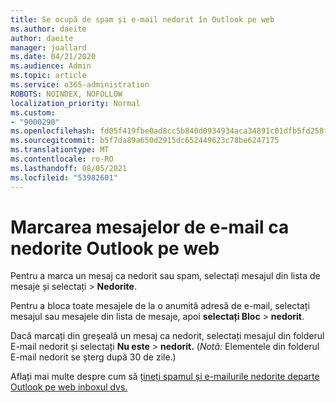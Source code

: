 ```yaml
---
title: Se ocupă de spam și e-mail nedorit în Outlook pe web
ms.author: daeite
author: daeite
manager: joallard
ms.date: 04/21/2020
ms.audience: Admin
ms.topic: article
ms.service: o365-administration
ROBOTS: NOINDEX, NOFOLLOW
localization_priority: Normal
ms.custom:
- "9000290"
ms.openlocfilehash: fd05f419fbe0ad8cc5b840d0934934aca34891c01dfb5fd258f9deba3e63ec0f
ms.sourcegitcommit: b5f7da89a650d2915dc652449623c78be6247175
ms.translationtype: MT
ms.contentlocale: ro-RO
ms.lasthandoff: 08/05/2021
ms.locfileid: "53982601"
---
```

# <a name="mark-email-messages-as-junk-in-outlook-on-the-web"></a>Marcarea mesajelor de e-mail ca nedorite Outlook pe web

Pentru a marca un mesaj ca nedorit sau spam, selectați mesajul din lista de mesaje și selectați  >  **Nedorite**.

Pentru a bloca toate mesajele de la o anumită adresă de e-mail, selectați mesajul sau mesajele din lista de mesaje, apoi **selectați Bloc**  >  **nedorit**.

Dacă marcați din greșeală un mesaj ca nedorit, selectați mesajul din folderul E-mail nedorit și selectați **Nu este**  >  **nedorit.** (*Notă:* Elementele din folderul E-mail nedorit se șterg după 30 de zile.)

Aflați mai multe despre cum să [țineți spamul și e-mailurile nedorite departe Outlook pe web inboxul dvs.](https://support.office.com/article/db786e79-54e2-40cc-904f-d89d57b7f41d)